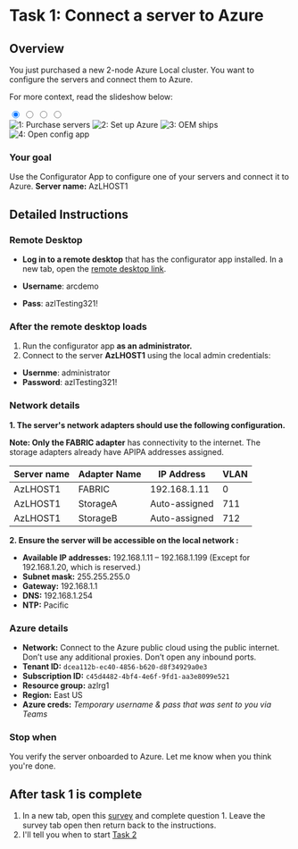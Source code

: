 # Task 1: Connect a server to Azure

## Overview
You just purchased a new 2-node Azure Local cluster. You want to configure the servers and connect them to Azure. 

For more context, read the slideshow below:
<div class="carousel">
  <input type="radio" name="slides" id="slide1" checked>
  <input type="radio" name="slides" id="slide2">
  <input type="radio" name="slides" id="slide3">
  <input type="radio" name="slides" id="slide4">
  
<div class="carousel-slides">
  <img src="../images/oobe0.png" alt="1: Purchase servers">
  <img src="../images/oobe1.png" alt="2: Set up Azure">
  <img src="../images/oobe2.png" alt="3: OEM ships">
  <img src="../images/oobe3.png" alt="4: Open config app">
</div>
  <div class="carousel-nav">
    <label for="slide1"></label>
    <label for="slide2"></label>
    <label for="slide3"></label>
    <label for="slide4"></label>
  </div>
</div>


### Your goal  
Use the Configurator App to configure one of your servers and connect it to Azure. **Server name:** AzLHOST1 


## Detailed Instructions

### Remote Desktop

- **Log in to a remote desktop** that has the configurator app installed. In a new tab, open the [remote desktop link](https://bst-a6e50e98-d3c2-4e4e-ab6f-6280cb4ea85b.bastion.azure.com/api/shareable-url/a1262f37-9b7d-499f-8640-aef84b41f8c8).

- **Username**: arcdemo
- **Pass**: azlTesting321!


### After the remote desktop loads

1. Run the configurator app **as an administrator.**
2. Connect to the server **AzLHOST1** using the local admin credentials:

- **Usernme**:  administrator
- **Password**: azlTesting321!


### Network details

**1. The server's network adapters should use the following configuration.**

**Note: Only the FABRIC adapter** has connectivity to the internet. The storage adapters already have APIPA addresses assigned. 

| Server name | Adapter Name | IP Address      | VLAN |
|-------------|--------------|-----------------|------|
| AzLHOST1    | FABRIC       | 192.168.1.11    | 0    |
| AzLHOST1    | StorageA     | Auto-assigned   | 711  |
| AzLHOST1    | StorageB     | Auto-assigned   | 712  |


**2. Ensure the server will be accessible on the local network :**

- **Available IP addresses:** 192.168.1.11 – 192.168.1.199 (Except for 192.168.1.20, which is reserved.)
- **Subnet mask:** 255.255.255.0
- **Gateway:** 192.168.1.1
- **DNS:** 192.168.1.254
- **NTP:** Pacific



### Azure details

- **Network:** Connect to the Azure public cloud using the public internet. Don’t use any additional proxies. Don’t open any inbound ports.
- **Tenant ID:** `dcea112b-ec40-4856-b620-d8f34929a0e3`
- **Subscription ID:** `c45d4482-4bf4-4e6f-9fd1-aa3e8099e521`
- **Resource group:** azlrg1
- **Region:** East US
- **Azure creds:** _Temporary username & pass that was sent to you via Teams_

### Stop when

You verify the server onboarded to Azure. Let me know when you think you're done. 


## After task 1 is complete 

1. In a new tab, open this [survey](https://forms.office.com/r/4bBC2WZ5qG) and complete question 1. Leave the survey tab open then return back to the instructions. 
2. I'll tell you when to start [Task 2](task2.md)

